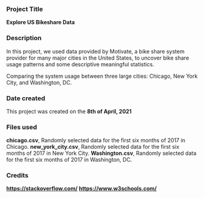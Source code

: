 ### Project Title
**Explore US Bikeshare Data**


### Description
In this project, we used data provided by Motivate, a bike share system provider for many major cities in the United States, to uncover bike share usage patterns and some descriptive meaningful statistics.

Comparing the system usage between three large cities: Chicago, New York City, and Washington, DC.



### Date created
This project was created on the **8th of April, 2021**


### Files used
**chicago.csv**, Randomly selected data for the first six months of 2017 in Chicago.
**new_york_city.csv**, Randomly selected data for the first six months of 2017 in New York City.
**Washington.csv**, Randomly selected data for the first six months of 2017 in Washington, DC.

### Credits
**https://stackoverflow.com/**
**https://www.w3schools.com/**
